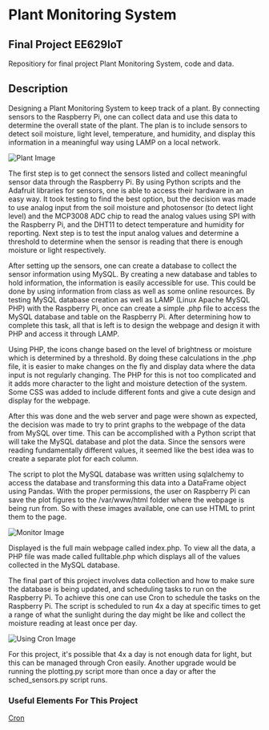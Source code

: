 # Plant Monitoring System
## Final Project EE629IoT
Repositiory for final project Plant Monitoring System, code and data.

## Description

Designing a Plant Monitoring System to keep track of a plant. By connecting sensors to the Raspberry Pi, one can collect data and use this data to determine the overall state of the plant. The plan is to include sensors to detect soil moisture, light level, temperature, and humidity, and display this information in a meaningful way using LAMP on a local network.

![Plant Image](<https://github.com/errski/EE629IoT/blob/main/Plant%20Monitoring%20System/system.jpg>)

The first step is to get connect the sensors listed and collect meaningful sensor data through the Raspberry Pi. By using Python scripts and the Adafruit libraries for sensors, one is able to access their hardware in an easy way. It took testing to find the best option, but the decision was made to use analog input from the soil moisture and photosensor (to detect light level) and the MCP3008 ADC chip to read the analog values using SPI with the Raspberry Pi, and the DHT11 to detect temperature and humidity for reporting. Next step is to test the input analog values and determine a threshold to determine when the sensor is reading that there is enough moisture or light respectively. 

After setting up the sensors, one can create a database to collect the sensor information using MySQL. By creating a new database and tables to hold information, the information is easily accessible for use. This could be done by using information from class as well as some online resources. By testing MySQL database creation as well as LAMP (Linux Apache MySQL PHP) with the Raspberry Pi, once can create a simple .php file to access the MySQL database and table on the Raspberry Pi. After determining how to complete this task, all that is left is to design the webpage and design it with PHP and access it through LAMP. 

Using PHP, the icons change based on the level of brightness or moisture which is determined by a threshold. By doing these calculations in the .php file, it is easier to make changes on the fly and display data where the data input is not regularly changing. The PHP for this is not too complicated and it adds more character to the light and moisture detection of the system. Some CSS was added to include different fonts and give a cute design and display for the webpage. 

After this was done and the web server and page were shown as expected, the decision was made to try to print graphs to the webpage of the data from MySQL over time. This can be accomplished with a Python script that will take the MySQL database and plot the data. Since the sensors were reading fundamentally different values, it seemed like the best idea was to create a separate plot for each column. 

The script to plot the MySQL database was written using sqlalchemy to access the database and transforming this data into a DataFrame object using Pandas. With the proper permissions, the user on Raspberry Pi can save the plot figures to the /var/www/html folder where the webpage is being run from. So with these images available, one can use HTML to print them to the page.

![Monitor Image](<https://github.com/errski/EE629IoT/blob/main/Plant%20Monitoring%20System/index_php_webpage.jpg>)

Displayed is the full main webpage called index.php. To view all the data, a PHP file was made called fulltable.php which displays all of the values collected in the MySQL database.

The final part of this project involves data collection and how to make sure the database is being updated, and scheduling tasks to run on the Raspberry Pi. To achieve this one can use Cron to schedule the tasks on the Raspberry Pi. The script is scheduled to run 4x a day at specific times to get a range of what the sunlight during the day might be like and collect the moisture reading at least once per day.

![Using Cron Image](<https://github.com/errski/EE629IoT/blob/main/Plant%20Monitoring%20System/cron_scheduler.jpg>)

For this project, it's possible that 4x a day is not enough data for light, but this can be managed through Cron easily. Another upgrade would be running the plotting.py script more than once a day or after the sched_sensors.py script runs. 

### Useful Elements For This Project

[Cron](https://bc-robotics.com/tutorials/setting-cron-job-raspberry-pi/)
